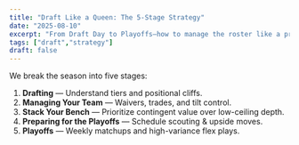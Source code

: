 ```yaml
---
title: "Draft Like a Queen: The 5-Stage Strategy"
date: "2025-08-10"
excerpt: "From Draft Day to Playoffs—how to manage the roster like a pro."
tags: ["draft","strategy"]
draft: false
---
```


We break the season into five stages:

1. **Drafting** — Understand tiers and positional cliffs.
2. **Managing Your Team** — Waivers, trades, and tilt control.
3. **Stack Your Bench** — Prioritize contingent value over low-ceiling depth.
4. **Preparing for the Playoffs** — Schedule scouting & upside moves.
5. **Playoffs** — Weekly matchups and high-variance flex plays.